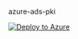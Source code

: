 azure-ads-pki


[![Deploy to Azure](https://azuredeploy.net/deploybutton.svg)](https://azuredeploy.net/)

